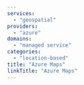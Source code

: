 ```yaml
---
services:
  - "geospatial"
providers:
  - "azure"
domains:
  - "managed service"
categories:
  - "location-based"
title: "Azure Maps"
linkTitle: "Azure Maps"
---
```

